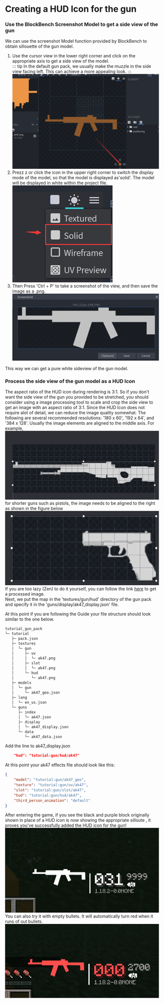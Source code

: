 # Creating a HUD Icon for the gun
### Use the BlockBench Screenshot Model to get a side view of the gun
We can use the screenshot Model function provided by BlockBench to obtain sillouette of the gun model.
1. Use the cursor view in the lower right corner and click on the appropriate axis to get a side view of the model.  
::: tip
In the default gun pack, we usually make the muzzle in the side view facing left. This can achieve a more appealing look.
:::
![Toggle View](./bb_toggle_view.png)  
2. Prezz z or click the icon in the upper right corner to switch the display mode of the model, so that the model is displayed as'solid'. The model will be displayed in white within the project file.    
![entity mode](./bb_solid_mode.png)  
3. Then Press 'Ctrl + P' to take a screenshot of the view, and then save the image as a .png.
![Screenshot Model](./screenshot_save.png)   
  
This way we can get a pure white sideview of the gun model.
### Process the side view of the gun model as a HUD Icon
The aspect ratio of the HUD icon during rendering is 3:1. So if you don't want the side view of the gun you provided to be stretched, you should consider using a image processing tool to scale and crop the side view to get an image with an aspect ratio of 3:1.
Since the HUD Icon does not require alot of detail, we can reduce the image quality somewhat. The following are several recommended resolutions: '180 x 60', '192 x 64', and '384 x 128'. Usually the image elements are aligned to the middle axis. For example,
![image resize 1](./resize_texture_1.png)   
for shorter guns such as pistols, the image needs to be aligned to the right as shown in the figure below
![image resize 2](./resize_texture_2.png)  
If you are too lazy (Zen) to do it yourself, you can follow the link [here](https://github.com/MCModderAnchor/tacwiki/tree/main/resource/hud_icon) to get a processed image.   
Next, we put the map in the 'textures/gun/hud' directory of the gun pack and specify it in the 'guns/display/ak47_display.json' file.

At this point if you are following the Guide your file structure should look similar to the one below.
```
tutorial_gun_pack
└─ tutorial
   ├─ pack.json
   ├─ textures
   │  └─ gun
   │     ├─ uv
   │     │  └─ ak47.png
   │     ├─ slot
   │     │  └─ ak47.png
   │     └─ hud
   │        └─ ak47.png
   ├─ models
   │  └─ gun
   │     └─ ak47_geo.json
   ├─ lang
   │  └─ en_us.json
   └─ guns
      ├─ index
      │  └─ ak47.json
      ├─ display
      │  └─ ak47_display.json
      └─ data
         └─ ak47_data.json
```
Add the line to ak47_display.json
``` json
    "hud": "tutorial:gun/hud/ak47"
```
At this point your ak47 effects file should look like this:  
``` json
{
    "model": "tutorial:gun/ak47_geo",
    "texture": "tutorial:gun/uv/ak47",
    "slot": "tutorial:gun/slot/ak47",
    "hud": "tutorial:gun/hud/ak47",
    "third_person_animation": "default"
}
```
After entering the game, if you see the black and purple block originally shown in place of a HUD icon is now showing the appropriate silloute , it proves you've successfully added the HUD icon for the gun!
![In Game 1](./in_game_1.png)   
You can also try it with empty bullets. It will automatically turn red when it runs of out bullets.
![In Game 2](./in_game_2.png)   